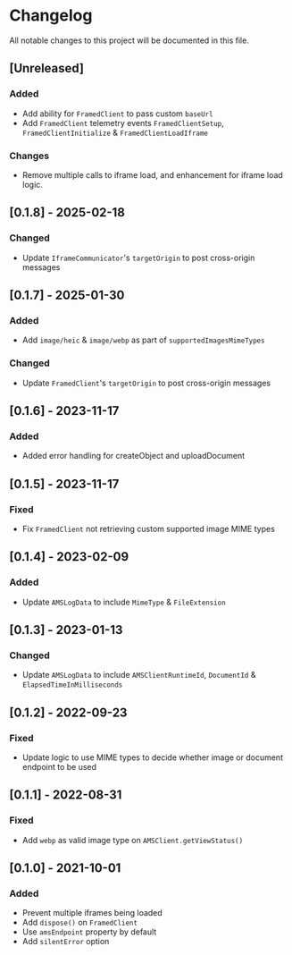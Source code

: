 # Changelog

All notable changes to this project will be documented in this file.

## [Unreleased]

### Added

- Add ability for `FramedClient` to pass custom `baseUrl`
- Add `FramedClient` telemetry events `FramedClientSetup`, `FramedClientInitialize` &  `FramedClientLoadIframe`

### Changes

- Remove multiple calls to iframe load, and enhancement for iframe load logic.

## [0.1.8] - 2025-02-18

### Changed

- Update `IframeCommunicator`'s `targetOrigin` to post cross-origin messages

## [0.1.7] - 2025-01-30

### Added

- Add `image/heic` & `image/webp` as part of `supportedImagesMimeTypes`

### Changed

- Update `FramedClient`'s `targetOrigin` to post cross-origin messages

## [0.1.6] - 2023-11-17

### Added

- Added error handling for createObject and uploadDocument

## [0.1.5] - 2023-11-17

### Fixed

- Fix `FramedClient` not retrieving custom supported image MIME types

## [0.1.4] - 2023-02-09

### Added

- Update `AMSLogData` to include `MimeType` & `FileExtension`

## [0.1.3] - 2023-01-13

### Changed

- Update `AMSLogData` to include `AMSClientRuntimeId`, `DocumentId` & `ElapsedTimeInMilliseconds`

## [0.1.2] - 2022-09-23

### Fixed

- Update logic to use MIME types to decide whether image or document endpoint to be used

## [0.1.1] - 2022-08-31

### Fixed

- Add `webp` as valid image type on `AMSClient.getViewStatus()`

## [0.1.0] - 2021-10-01

### Added

- Prevent multiple iframes being loaded
- Add `dispose()` on `FramedClient`
- Use `amsEndpoint` property by default
- Add `silentError` option
